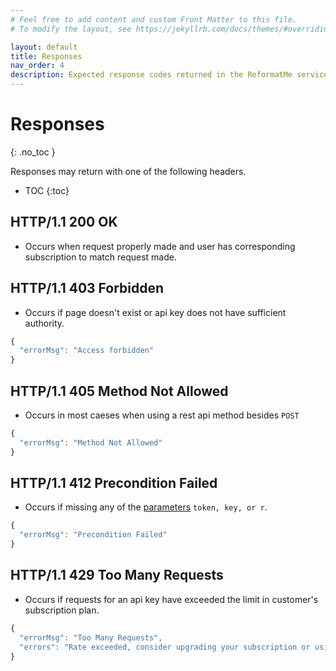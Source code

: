 ```yaml
---
# Feel free to add content and custom Front Matter to this file.
# To modify the layout, see https://jekyllrb.com/docs/themes/#overriding-theme-defaults

layout: default
title: Responses
nav_order: 4
description: Expected response codes returned in the ReformatMe service.
---
```

# Responses
{: .no_toc }

Responses may return with one of the following headers.

* TOC
{:toc}

## HTTP/1.1 200 OK

* Occurs when request properly made and user has corresponding subscription to match request made.

## HTTP/1.1 403 Forbidden

* Occurs if page doesn't exist or api key does not have sufficient authority. 

```js
{
  "errorMsg": "Access forbidden"
}
```

## HTTP/1.1 405 Method Not Allowed

* Occurs in most caeses when using a rest api method besides `POST`

```js
{
  "errorMsg": "Method Not Allowed"
}
```

## HTTP/1.1 412 Precondition Failed

* Occurs if missing any of the [parameters](/docs/parameters) `token, key, or r`.

```js
{
  "errorMsg": "Precondition Failed"
}
```

## HTTP/1.1 429 Too Many Requests

* Occurs if requests for an api key have exceeded the limit in customer's subscription plan. 

```js
{
  "errorMsg": "Too Many Requests",
  "errors": "Rate exceeded, consider upgrading your subscription or using a different key. Resets after 60 minutes."
}
```